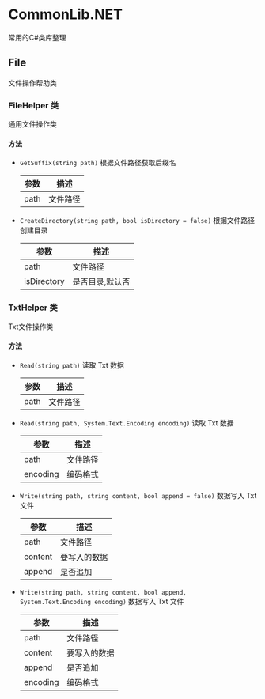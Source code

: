 ﻿# CommonLib.NET

常用的C#类库整理

## File

文件操作帮助类 

### FileHelper 类
通用文件操作类
#### 方法
* `GetSuffix(string path)` 根据文件路径获取后缀名

	| 参数       | 描述               |
	| ---------- | ------------------ |
	| path| 文件路径 |
* `CreateDirectory(string path, bool isDirectory = false)` 根据文件路径创建目录 

	| 参数       | 描述               |
	| ---------- | ------------------ |
	| path| 文件路径 |
	| isDirectory | 是否目录,默认否|

### TxtHelper 类
Txt文件操作类
#### 方法
* `Read(string path)` 读取 Txt 数据

	| 参数       | 描述               |
	| ---------- | ------------------ |
	| path| 文件路径 |
* `Read(string path, System.Text.Encoding encoding)` 读取 Txt 数据

	| 参数       | 描述               |
	| ---------- | ------------------ |
	| path| 文件路径 |
	| encoding| 编码格式 |
* `Write(string path, string content, bool append = false)` 数据写入 Txt 文件 

	| 参数       | 描述               |
	| ---------- | ------------------ |
	| path| 文件路径 |
	| content | 要写入的数据|
	| append | 是否追加|
* `Write(string path, string content, bool append, System.Text.Encoding encoding)` 数据写入 Txt 文件 

	| 参数       | 描述               |
	| ---------- | ------------------ |
	| path| 文件路径 |
	| content | 要写入的数据|
	| append | 是否追加|
	| encoding | 编码格式|

